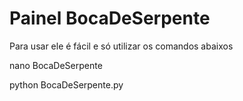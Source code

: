 # Painel BocaDeSerpente 
Para usar ele é fácil e só utilizar os comandos abaixos

nano BocaDeSerpente

python BocaDeSerpente.py

